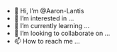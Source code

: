 - 👋 Hi, I’m @Aaron-Lantis
- 👀 I’m interested in ...
- 🌱 I’m currently learning ...
- 💞️ I’m looking to collaborate on ...
- 📫 How to reach me ...

<!---
Aaron-Lantis/Aaron-Lantis is a ✨ special ✨ repository because its `README.md` (this file) appears on your GitHub profile.
You can click the Preview link to take a look at your changes.
--->
